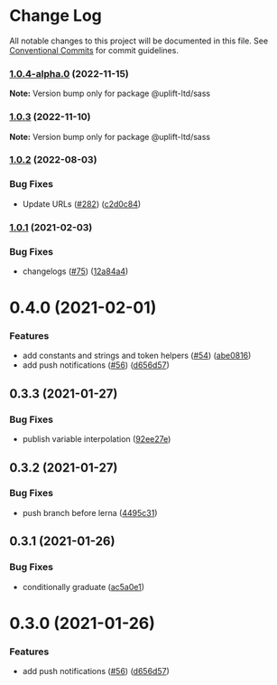 # Change Log

All notable changes to this project will be documented in this file.
See [Conventional Commits](https://conventionalcommits.org) for commit guidelines.

### [1.0.4-alpha.0](https://github.com/uplift-ltd/nexus/compare/@uplift-ltd/sass@1.0.3...@uplift-ltd/sass@1.0.4-alpha.0) (2022-11-15)

**Note:** Version bump only for package @uplift-ltd/sass





### [1.0.3](https://github.com/uplift-ltd/nexus/compare/@uplift-ltd/sass@1.0.2...@uplift-ltd/sass@1.0.3) (2022-11-10)

**Note:** Version bump only for package @uplift-ltd/sass





### [1.0.2](https://github.com/uplift-ltd/nexus/compare/@uplift-ltd/sass@1.0.1...@uplift-ltd/sass@1.0.2) (2022-08-03)


### Bug Fixes

* Update URLs ([#282](https://github.com/uplift-ltd/nexus/issues/282)) ([c2d0c84](https://github.com/uplift-ltd/nexus/commit/c2d0c843c8eb18c4a9ae360ee2d840f5be388fac))



### [1.0.1](https://github.com/uplift-ltd/nexus/compare/@uplift-ltd/sass@0.4.0...@uplift-ltd/sass@1.0.1) (2021-02-03)


### Bug Fixes

* changelogs ([#75](https://github.com/uplift-ltd/nexus/issues/75)) ([12a84a4](https://github.com/uplift-ltd/nexus/commit/12a84a443f74257efe930d0dcf96b61635643dcd))



# 0.4.0 (2021-02-01)


### Features

* add constants and strings and token helpers ([#54](https://github.com/uplift-ltd/nexus/issues/54))
  ([abe0816](https://github.com/uplift-ltd/nexus/commit/abe08162dec2552c083680fde4ce80bf9d4b6675))
* add push notifications ([#56](https://github.com/uplift-ltd/nexus/issues/56))
  ([d656d57](https://github.com/uplift-ltd/nexus/commit/d656d57fa545c77c9c28aab77e57ea43a2bacc60))





## 0.3.3 (2021-01-27)


### Bug Fixes

* publish variable interpolation
  ([92ee27e](https://github.com/uplift-ltd/nexus/commit/92ee27e2b1a473d14e95120fd9835f90e2b4b0d0))





## 0.3.2 (2021-01-27)


### Bug Fixes

* push branch before lerna
  ([4495c31](https://github.com/uplift-ltd/nexus/commit/4495c311019edad65242fddfcbec3763a86f528c))





## 0.3.1 (2021-01-26)


### Bug Fixes

* conditionally graduate
  ([ac5a0e1](https://github.com/uplift-ltd/nexus/commit/ac5a0e1fc880399a0b498e7eac042f1572fee991))





# 0.3.0 (2021-01-26)


### Features

* add push notifications ([#56](https://github.com/uplift-ltd/nexus/issues/56))
  ([d656d57](https://github.com/uplift-ltd/nexus/commit/d656d57fa545c77c9c28aab77e57ea43a2bacc60))
